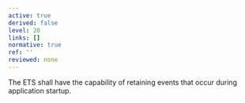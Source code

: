 ```yaml
---
active: true
derived: false
level: 20
links: []
normative: true
ref: ''
reviewed: none
---
```


The ETS shall have the capability of retaining events that occur during application startup.

